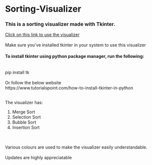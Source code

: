 # Sorting-Visualizer
<h3> This is a sorting visualizer made with Tkinter. </h3>
<a href="https://replit.com/@VishalChoubey/Sorting-Visualizer?v=1"> Click on this link to use the visualizer </a>
<br>
<br>
Make sure you've installed tkinter in your system to use this visualizer
<br>
<h4>To install tkinter using python package manager, run the following:</h4>
<br>
pip install tk 
<br>
<br> 
Or follow the below website <br>
https://www.tutorialspoint.com/how-to-install-tkinter-in-python

<br>
<br>

The visualizer has: <br>
1) Merge Sort <br>
2) Selection Sort <br>
3) Bubble Sort <br>
4) Insertion Sort
<br>
<br>
Various colours are used to make the visualizer easily understandable.
<br>
<br>
Updates are highly appreciatable
<br>

